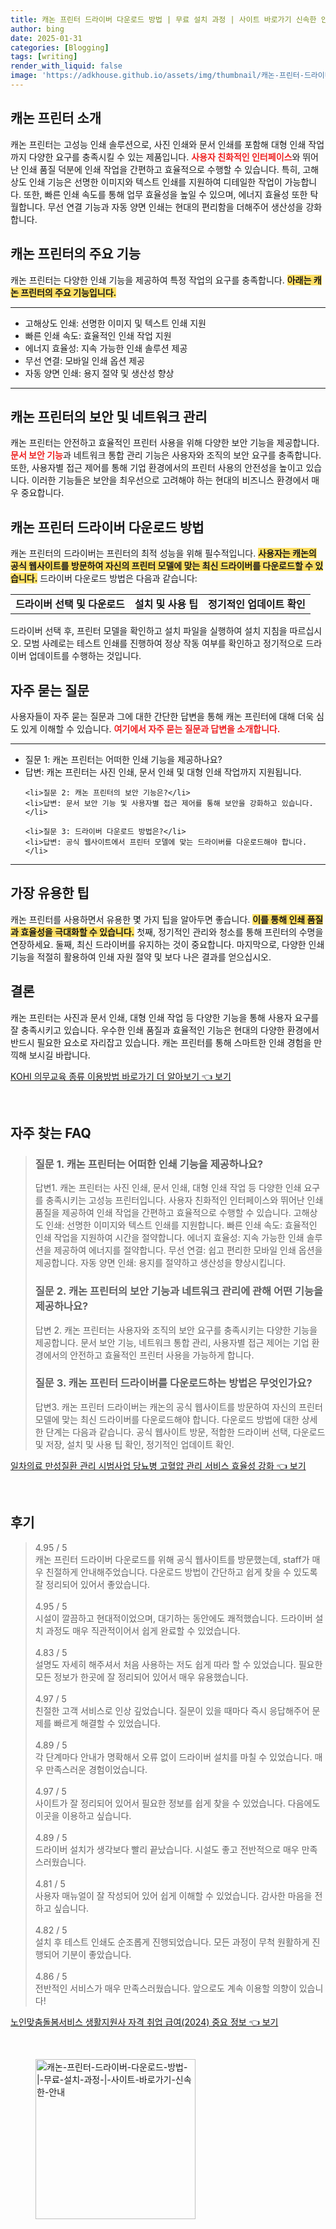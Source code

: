 ```yaml
---
title: 캐논 프린터 드라이버 다운로드 방법 | 무료 설치 과정 | 사이트 바로가기 신속한 안내
author: bing
date: 2025-01-31
categories: [Blogging]
tags: [writing]
render_with_liquid: false
image: 'https://adkhouse.github.io/assets/img/thumbnail/캐논-프린터-드라이버-다운로드-방법-|-무료-설치-과정-|-사이트-바로가기-신속한-안내.webp'
---
```



<h2 id='캐논_프린터_소개'>캐논 프린터 소개</h2>

<p>캐논 프린터는 고성능 인쇄 솔루션으로, 사진 인쇄와 문서 인쇄를 포함해 대형 인쇄 작업까지 다양한 요구를 충족시킬 수 있는 제품입니다. <b><span style="color: #ee2323;">사용자 친화적인 인터페이스</span></b>와 뛰어난 인쇄 품질 덕분에 인쇄 작업을 간편하고 효율적으로 수행할 수 있습니다. 특히, 고해상도 인쇄 기능은 선명한 이미지와 텍스트 인쇄를 지원하여 디테일한 작업이 가능합니다. 또한, 빠른 인쇄 속도를 통해 업무 효율성을 높일 수 있으며, 에너지 효율성 또한 탁월합니다. 무선 연결 기능과 자동 양면 인쇄는 현대의 편리함을 더해주어 생산성을 강화합니다.</p>

<h2 id='캐논_프린터의_기능'>캐논 프린터의 주요 기능</h2>

<p>캐논 프린터는 다양한 인쇄 기능을 제공하여 특정 작업의 요구를 충족합니다. <b><span style="background-color: #ffe066;">아래는 캐논 프린터의 주요 기능입니다.</span></b></p>

<hr />

<ul>
    <li>고해상도 인쇄: 선명한 이미지 및 텍스트 인쇄 지원</li>
    <li>빠른 인쇄 속도: 효율적인 인쇄 작업 지원</li>
    <li>에너지 효율성: 지속 가능한 인쇄 솔루션 제공</li>
    <li>무선 연결: 모바일 인쇄 옵션 제공</li>
    <li>자동 양면 인쇄: 용지 절약 및 생산성 향상</li>
</ul>

<hr />

<h2 id='캐논_프린터의_보안'>캐논 프린터의 보안 및 네트워크 관리</h2>

<p>캐논 프린터는 안전하고 효율적인 프린터 사용을 위해 다양한 보안 기능을 제공합니다. <b><span style="color: #ee2323;">문서 보안 기능</span></b>과 네트워크 통합 관리 기능은 사용자와 조직의 보안 요구를 충족합니다. 또한, 사용자별 접근 제어를 통해 기업 환경에서의 프린터 사용의 안전성을 높이고 있습니다. 이러한 기능들은 보안을 최우선으로 고려해야 하는 현대의 비즈니스 환경에서 매우 중요합니다.</p>

<h2 id='캐논_프린터_드라이버_다운로드'>캐논 프린터 드라이버 다운로드 방법</h2>

<p>캐논 프린터의 드라이버는 프린터의 최적 성능을 위해 필수적입니다. <b><span style="background-color: #ffe066;">사용자는 캐논의 공식 웹사이트를 방문하여 자신의 프린터 모델에 맞는 최신 드라이버를 다운로드할 수 있습니다.</span></b> 드라이버 다운로드 방법은 다음과 같습니다:</p>

<table>
    <tr>
        <td style="text-align: center; height: 17px;"><b>드라이버 선택 및 다운로드</b></td>
        <td style="text-align: center; height: 17px;"><b>설치 및 사용 팁</b></td>
        <td style="text-align: center; height: 17px;"><b>정기적인 업데이트 확인</b></td>
    </tr>
</table>

<p>드라이버 선택 후, 프린터 모델을 확인하고 설치 파일을 실행하여 설치 지침을 따르십시오. 모범 사례로는 테스트 인쇄를 진행하여 정상 작동 여부를 확인하고 정기적으로 드라이버 업데이트를 수행하는 것입니다.</p>

<h2 id='자주_묻는_질문'>자주 묻는 질문</h2>

<p>사용자들이 자주 묻는 질문과 그에 대한 간단한 답변을 통해 캐논 프린터에 대해 더욱 심도 있게 이해할 수 있습니다. <b><span style="color: #ee2323;">여기에서 자주 묻는 질문과 답변을 소개합니다.</span></b></p>

<hr />

<ul>
    <li>질문 1: 캐논 프린터는 어떠한 인쇄 기능을 제공하나요?</li>
    <li>답변: 캐논 프린터는 사진 인쇄, 문서 인쇄 및 대형 인쇄 작업까지 지원됩니다.</li>

    <li>질문 2: 캐논 프린터의 보안 기능은?</li>
    <li>답변: 문서 보안 기능 및 사용자별 접근 제어를 통해 보안을 강화하고 있습니다.</li>

    <li>질문 3: 드라이버 다운로드 방법은?</li>
    <li>답변: 공식 웹사이트에서 프린터 모델에 맞는 드라이버를 다운로드해야 합니다.</li>
</ul>

<hr />

<h2 id='가장_유용한_팁'>가장 유용한 팁</h2>

<p>캐논 프린터를 사용하면서 유용한 몇 가지 팁을 알아두면 좋습니다. <b><span style="background-color: #ffe066;">이를 통해 인쇄 품질과 효율성을 극대화할 수 있습니다.</span></b> 첫째, 정기적인 관리와 청소를 통해 프린터의 수명을 연장하세요. 둘째, 최신 드라이버를 유지하는 것이 중요합니다. 마지막으로, 다양한 인쇄 기능을 적절히 활용하여 인쇄 자원 절약 및 보다 나은 결과를 얻으십시오.</p>

<h2 id='결론'>결론</h2>

<p>캐논 프린터는 사진과 문서 인쇄, 대형 인쇄 작업 등 다양한 기능을 통해 사용자 요구를 잘 충족시키고 있습니다. 우수한 인쇄 품질과 효율적인 기능은 현대의 다양한 환경에서 반드시 필요한 요소로 자리잡고 있습니다. 캐논 프린터를 통해 스마트한 인쇄 경험을 만끽해 보시길 바랍니다.</p>


<p><a class="click-button" title="KOHI 의무교육 종류 이용방법 바로가기 더 알아보기" href="https://adkhouse.github.io/posts/KOHI-%EC%9D%98%EB%AC%B4%EA%B5%90%EC%9C%A1-%EC%A2%85%EB%A5%98-%EC%9D%B4%EC%9A%A9%EB%B0%A9%EB%B2%95-%EB%B0%94%EB%A1%9C%EA%B0%80%EA%B8%B0-%EB%8D%94-%EC%95%8C%EC%95%84%EB%B3%B4%EA%B8%B0/" rel="dofollow">KOHI 의무교육 종류 이용방법 바로가기 더 알아보기 👈 보기</a></p><br>
<h2 id='자주_찾는_FAQ'>자주 찾는 FAQ</h2>
<div itemscope="" itemtype="https://schema.org/FAQPage"> 
<blockquote> 
<div itemscope="" itemprop="mainEntity" itemtype="https://schema.org/Question"> 
<h3 itemprop="name">질문 1. 캐논 프린터는 어떠한 인쇄 기능을 제공하나요?</h3> 
<div itemscope="" itemprop="acceptedAnswer" itemtype="https://schema.org/Answer"> 
<span itemprop="text"> 
<p>답변1. 캐논 프린터는 사진 인쇄, 문서 인쇄, 대형 인쇄 작업 등 다양한 인쇄 요구를 충족시키는 고성능 프린터입니다. 사용자 친화적인 인터페이스와 뛰어난 인쇄 품질을 제공하여 인쇄 작업을 간편하고 효율적으로 수행할 수 있습니다. 고해상도 인쇄: 선명한 이미지와 텍스트 인쇄를 지원합니다. 빠른 인쇄 속도: 효율적인 인쇄 작업을 지원하여 시간을 절약합니다. 에너지 효율성: 지속 가능한 인쇄 솔루션을 제공하여 에너지를 절약합니다. 무선 연결: 쉽고 편리한 모바일 인쇄 옵션을 제공합니다. 자동 양면 인쇄: 용지를 절약하고 생산성을 향상시킵니다.</p> 
</span> 
</div> 
</div> 

<div itemscope="" itemprop="mainEntity" itemtype="https://schema.org/Question"> 
<h3 itemprop="name">질문 2. 캐논 프린터의 보안 기능과 네트워크 관리에 관해 어떤 기능을 제공하나요?</h3> 
<div itemscope="" itemprop="acceptedAnswer" itemtype="https://schema.org/Answer"> 
<span itemprop="text"> 
<p>답변 2. 캐논 프린터는 사용자와 조직의 보안 요구를 충족시키는 다양한 기능을 제공합니다. 문서 보안 기능, 네트워크 통합 관리, 사용자별 접근 제어는 기업 환경에서의 안전하고 효율적인 프린터 사용을 가능하게 합니다.</p> 
</span> 
</div> 
</div> 

<div itemscope="" itemprop="mainEntity" itemtype="https://schema.org/Question"> 
<h3 itemprop="name">질문 3. 캐논 프린터 드라이버를 다운로드하는 방법은 무엇인가요?</h3> 
<div itemscope="" itemprop="acceptedAnswer" itemtype="https://schema.org/Answer"> 
<span itemprop="text"> 
<p>답변3. 캐논 프린터 드라이버는 캐논의 공식 웹사이트를 방문하여 자신의 프린터 모델에 맞는 최신 드라이버를 다운로드해야 합니다. 다운로드 방법에 대한 상세한 단계는 다음과 같습니다. 공식 웹사이트 방문, 적합한 드라이버 선택, 다운로드 및 저장, 설치 및 사용 팁 확인, 정기적인 업데이트 확인.</p> 
</span> 
</div> 
</div> 

</blockquote> 
</div>
<p><a class="click-button" title="일차의료 만성질환 관리 시범사업 당뇨병 고혈압 관리 서비스 효율성 강화" href="https://adkhouse.github.io/posts/%EC%9D%BC%EC%B0%A8%EC%9D%98%EB%A3%8C-%EB%A7%8C%EC%84%B1%EC%A7%88%ED%99%98-%EA%B4%80%EB%A6%AC-%EC%8B%9C%EB%B2%94%EC%82%AC%EC%97%85-%EB%8B%B9%EB%87%A8%EB%B3%91-%EA%B3%A0%ED%98%88%EC%95%95-%EA%B4%80%EB%A6%AC-%EC%84%9C%EB%B9%84%EC%8A%A4-%ED%9A%A8%EC%9C%A8%EC%84%B1-%EA%B0%95%ED%99%94/" rel="dofollow">일차의료 만성질환 관리 시범사업 당뇨병 고혈압 관리 서비스 효율성 강화 👈 보기</a></p><br>
<h2 id='후기'>후기</h2>
<div itemscope itemtype="https://schema.org/Product">
  <blockquote>
  <div itemprop="review" itemscope itemtype="https://schema.org/Review">
      <div itemprop="reviewRating" itemscope itemtype="https://schema.org/Rating"> <span itemprop="ratingValue">4.95</span> / <span itemprop="bestRating">5</span> </div>
      <span itemprop="reviewBody">캐논 프린터 드라이버 다운로드를 위해 공식 웹사이트를 방문했는데, staff가 매우 친절하게 안내해주었습니다. 다운로드 방법이 간단하고 쉽게 찾을 수 있도록 잘 정리되어 있어서 좋았습니다.</span>
  </div>
  <br>
  <div itemprop="review" itemscope itemtype="https://schema.org/Review">
      <div itemprop="reviewRating" itemscope itemtype="https://schema.org/Rating"> <span itemprop="ratingValue">4.95</span> / <span itemprop="bestRating">5</span> </div>
      <span itemprop="reviewBody">시설이 깔끔하고 현대적이었으며, 대기하는 동안에도 쾌적했습니다. 드라이버 설치 과정도 매우 직관적이어서 쉽게 완료할 수 있었습니다.</span>
  </div>
  <br>
  <div itemprop="review" itemscope itemtype="https://schema.org/Review">
      <div itemprop="reviewRating" itemscope itemtype="https://schema.org/Rating"> <span itemprop="ratingValue">4.83</span> / <span itemprop="bestRating">5</span> </div>
      <span itemprop="reviewBody">설명도 자세히 해주셔서 처음 사용하는 저도 쉽게 따라 할 수 있었습니다. 필요한 모든 정보가 한곳에 잘 정리되어 있어서 매우 유용했습니다.</span>
  </div>
  <br>
  <div itemprop="review" itemscope itemtype="https://schema.org/Review">
      <div itemprop="reviewRating" itemscope itemtype="https://schema.org/Rating"> <span itemprop="ratingValue">4.97</span> / <span itemprop="bestRating">5</span> </div>
      <span itemprop="reviewBody">친절한 고객 서비스로 인상 깊었습니다. 질문이 있을 때마다 즉시 응답해주어 문제를 빠르게 해결할 수 있었습니다.</span>
  </div>
  <br>
  <div itemprop="review" itemscope itemtype="https://schema.org/Review">
      <div itemprop="reviewRating" itemscope itemtype="https://schema.org/Rating"> <span itemprop="ratingValue">4.89</span> / <span itemprop="bestRating">5</span> </div>
      <span itemprop="reviewBody">각 단계마다 안내가 명확해서 오류 없이 드라이버 설치를 마칠 수 있었습니다. 매우 만족스러운 경험이었습니다.</span>
  </div>
  <br>
  <div itemprop="review" itemscope itemtype="https://schema.org/Review">
      <div itemprop="reviewRating" itemscope itemtype="https://schema.org/Rating"> <span itemprop="ratingValue">4.97</span> / <span itemprop="bestRating">5</span> </div>
      <span itemprop="reviewBody">사이트가 잘 정리되어 있어서 필요한 정보를 쉽게 찾을 수 있었습니다. 다음에도 이곳을 이용하고 싶습니다.</span>
  </div>
  <br>
  <div itemprop="review" itemscope itemtype="https://schema.org/Review">
      <div itemprop="reviewRating" itemscope itemtype="https://schema.org/Rating"> <span itemprop="ratingValue">4.89</span> / <span itemprop="bestRating">5</span> </div>
      <span itemprop="reviewBody">드라이버 설치가 생각보다 빨리 끝났습니다. 시설도 좋고 전반적으로 매우 만족스러웠습니다.</span>
  </div>
  <br>
  <div itemprop="review" itemscope itemtype="https://schema.org/Review">
      <div itemprop="reviewRating" itemscope itemtype="https://schema.org/Rating"> <span itemprop="ratingValue">4.81</span> / <span itemprop="bestRating">5</span> </div>
      <span itemprop="reviewBody">사용자 매뉴얼이 잘 작성되어 있어 쉽게 이해할 수 있었습니다. 감사한 마음을 전하고 싶습니다.</span>
  </div>
  <br>
  <div itemprop="review" itemscope itemtype="https://schema.org/Review">
      <div itemprop="reviewRating" itemscope itemtype="https://schema.org/Rating"> <span itemprop="ratingValue">4.82</span> / <span itemprop="bestRating">5</span> </div>
      <span itemprop="reviewBody">설치 후 테스트 인쇄도 순조롭게 진행되었습니다. 모든 과정이 무척 원활하게 진행되어 기분이 좋았습니다.</span>
  </div>
  <br>
  <div itemprop="review" itemscope itemtype="https://schema.org/Review">
      <div itemprop="reviewRating" itemscope itemtype="https://schema.org/Rating"> <span itemprop="ratingValue">4.86</span> / <span itemprop="bestRating">5</span> </div>
      <span itemprop="reviewBody">전반적인 서비스가 매우 만족스러웠습니다. 앞으로도 계속 이용할 의향이 있습니다!</span>
  </div>
  </blockquote>
</div>
<p><a class="click-button" title="노인맞춤돌봄서비스 생활지원사 자격 취업 급여(2024) 중요 정보" href="https://adkhouse.github.io/posts/%EB%85%B8%EC%9D%B8%EB%A7%9E%EC%B6%A4%EB%8F%8C%EB%B4%84%EC%84%9C%EB%B9%84%EC%8A%A4-%EC%83%9D%ED%99%9C%EC%A7%80%EC%9B%90%EC%82%AC-%EC%9E%90%EA%B2%A9-%EC%B7%A8%EC%97%85-%EA%B8%89%EC%97%AC(2024)-%EC%A4%91%EC%9A%94-%EC%A0%95%EB%B3%B4/" rel="dofollow">노인맞춤돌봄서비스 생활지원사 자격 취업 급여(2024) 중요 정보 👈 보기</a></p><br>
<figure class="image"><img src="https://adkhouse.github.io/assets/img/thumbnail/캐논-프린터-드라이버-다운로드-방법-|-무료-설치-과정-|-사이트-바로가기-신속한-안내.webp" alt="캐논-프린터-드라이버-다운로드-방법-|-무료-설치-과정-|-사이트-바로가기-신속한-안내" width="256" height="256"></figure>